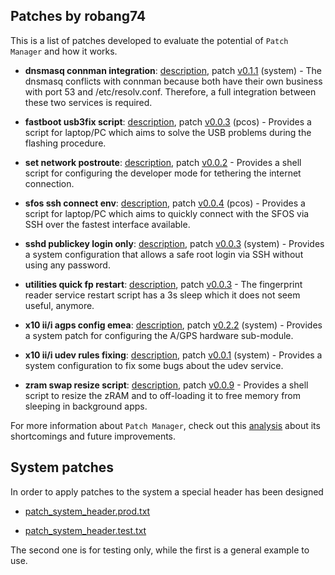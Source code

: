 ## Patches by robang74

This is a list of patches developed to evaluate the potential of `Patch Manager` and how it works.

* **dnsmasq connman integration**: [description](dnsmasq-connman-integration/description.txt), patch [v0.1.1](dnsmasq-connman-integration/0.1.1-unified_diff.patch) (system) - The dnsmasq conflicts with connman because both have their own business with port 53 and /etc/resolv.conf. Therefore, a full integration between these two services is required. 
  
* **fastboot usb3fix script**: [description](fastboot-usb3fix-script/description.txt), patch [v0.0.3](fastboot-usb3fix-script/0.0.3-unified_diff.patch) (pcos) - Provides a script for laptop/PC which aims to solve the USB problems during the flashing procedure.
  
* **set network postroute**: [description](set-network-postroute/description.txt), patch [v0.0.2](set-network-postroute/0.0.2-unified_diff.patch) - Provides a shell script for configuring the developer mode for tethering the internet connection.
  
* **sfos ssh connect env**: [description](sfos-ssh-connect-env/description.txt), patch [v0.0.4](sfos-ssh-connect-env/0.0.4-unified_diff.patch) (pcos) - Provides a script for laptop/PC which aims to quickly connect with the SFOS via SSH over the fastest interface available.
  
* **sshd publickey login only**: [description](sshd-publickey-login-only/description.txt), patch [v0.0.3](sshd-publickey-login-only/0.0.3-unified_diff.patch) (system) - Provides a system configuration that allows a safe root login via SSH without using any password.
  
* **utilities quick fp restart**: [description](utilities-quick-fp-restart/description.txt), patch [v0.0.3](utilities-quick-fp-restart/0.0.3-unified_diff.patch) - The fingerprint reader service restart script has a 3s sleep which it does not seem useful, anymore.
  
* **x10 ii/i agps config emea**: [description](x10ii-iii-agps-config-emea/description.txt), patch [v0.2.2](x10ii-iii-agps-config-emea/0.2.2-unified_diff.patch) (system) - Provides a system patch for configuring the A/GPS hardware sub-module. 
  
* **x10 ii/i udev rules fixing**: [description](x10ii-iii-udev-rules-fixing/description.txt), patch [v0.0.1](x10ii-iii-udev-rules-fixing/0.0.1-unified_diff.patch) (system) - Provides a system configuration to fix some bugs about the udev service.
  
* **zram swap resize script**: [description](zram-swap-resize-script/description.txt), patch [v0.0.9](zram-swap-resize-script/0.0.9-unified_diff.patch) - Provides a shell script to resize the zRAM and to off-loading it to free memory from sleeping in background apps.

For more information about `Patch Manager`, check out this [analysis](../forum/knowhow/system-patch-manager-p1.md) about its shortcomings and future improvements.

## System patches

In order to apply patches to the system a special header has been designed

* [patch_system_header.prod.txt](patch_system_header.prod.txt)

* [patch_system_header.test.txt](patch_system_header.test.txt)

The second one is for testing only, while the first is a general example to use.
